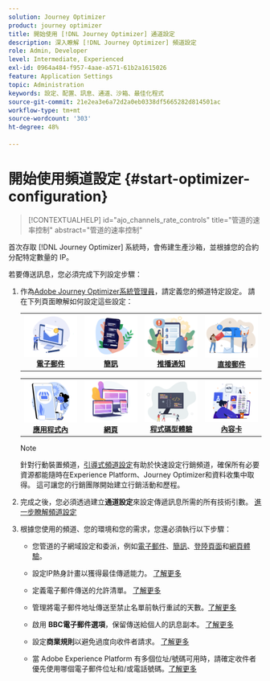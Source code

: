 ```yaml
---
solution: Journey Optimizer
product: journey optimizer
title: 開始使用 [!DNL Journey Optimizer] 通道設定
description: 深入瞭解 [!DNL Journey Optimizer] 頻道設定
role: Admin, Developer
level: Intermediate, Experienced
exl-id: 0964a484-f957-4aae-a571-61b2a1615026
feature: Application Settings
topic: Administration
keywords: 設定、配置、訊息、通道、沙箱、最佳化程式
source-git-commit: 21e2ea3e6a72d2a0eb0338df5665282d814501ac
workflow-type: tm+mt
source-wordcount: '303'
ht-degree: 48%

---
```



# 開始使用頻道設定 {#start-optimizer-configuration}

>[!CONTEXTUALHELP]
>id="ajo_channels_rate_controls"
>title="管道的速率控制"
>abstract="管道的速率控制"

首次存取 [!DNL Journey Optimizer] 系統時，會佈建生產沙箱，並根據您的合約分配特定數量的 IP。

若要傳送訊息，您必須完成下列設定步驟：

1. 作為[Adobe Journey Optimizer系統管理員](../start/path/administrator.md)，請定義您的頻道特定設定。 請在下列頁面瞭解如何設定這些設定：

   <table style="table-layout:fixed"><tr style="border: 0;">
    <td><a href="../email/get-started-email-config.md"><img alt="電子郵件" src="../channels/assets/do-not-localize/email.png"></a>
    <div align="center"><a href="../email/get-started-email-config.md"><strong>電子郵件</strong></a></div></td>
    <td><a href="../sms/sms-configuration.md"><img alt="簡訊" src="../channels/assets/do-not-localize/sms.png"></a>
    <div align="center"><a href="../sms/sms-configuration.md"><strong>簡訊</strong></a></div></td>
    <td><a href="../push/push-configuration.md"><img alt="推播" src="../channels/assets/do-not-localize/push.png"></a>
    <div align="center"><a href="../push/push-configuration.md"><strong>推播通知</strong></a></div></td>
    <td><a href="../direct-mail/direct-mail-configuration.md"><img alt="直接郵件" src="../channels/assets/do-not-localize/direct-mail.jpg"></a>
    <div align="center"><a href="../direct-mail/direct-mail-configuration.md"><strong>直接郵件</strong></a></div></td>
    </tr></table>

   <table style="table-layout:fixed"><tr style="border: 0;">
    <td><a href="../in-app/inapp-configuration.md"><img alt="應用程式內" src="../channels/assets/do-not-localize/inapp.jpg"></a>
    <div align="center"><a href="../in-app/inapp-configuration.md"><strong>應用程式內</strong></a></div></td>
    <td><a href="../web/web-configuration.md"><img alt="網頁" src="../channels/assets/do-not-localize/web.jpg"></a>
    <div align="center"><a href="../web/web-configuration.md"><strong>網頁</strong></a></div></td>
    <td><a href="../code-based/code-based-configuration.md"><img alt="程式碼型體驗" src="../channels/assets/do-not-localize/code.png"></a>
    <div align="center"><a href="../code-based/code-based-configuration.md"><strong>程式碼型體驗</strong></a></div></td>
    <td><a href="../content-card/content-card-configuration-prereq.md"><img alt="內容卡" src="../channels/assets/do-not-localize/cards.png"></a>
    <div align="center"><a href="../content-card/content-card-configuration-prereq.md"><strong>內容卡</strong></a></div></td>
    </tr></table>

   >[!NOTE]
   >
   >針對行動裝置頻道，[引導式頻道設定](set-mobile-config.md)有助於快速設定行銷頻道，確保所有必要資源都能隨時在Experience Platform、Journey Optimizer和資料收集中取得。 這可讓您的行銷團隊開始建立行銷活動和歷程。

1. 完成之後，您必須透過建立&#x200B;**通道設定**&#x200B;來設定傳遞訊息所需的所有技術引數。 [進一步瞭解頻道設定](channel-surfaces.md)

1. 根據您使用的頻道、您的環境和您的需求，您還必須執行以下步驟：

   * 您管道的子網域設定和委派，例如[電子郵件](about-subdomain-delegation.md)、[簡訊](../sms/sms-subdomains.md)、[登陸頁面](../landing-pages/lp-subdomains.md)和[網頁體驗](../web/web-delegated-subdomains.md)。

   * 設定IP熱身計畫以獲得最佳傳遞能力。 [了解更多](ip-warmup-gs.md)

   * 定義電子郵件傳送的允許清單。 [了解更多](allow-list.md)

   * 管理將電子郵件地址傳送至禁止名單前執行重試的天數。[了解更多](manage-suppression-list.md)

   * 啟用 **BBC電子郵件選項**，保留傳送給個人的訊息副本。 [了解更多](archiving-support.md#enable-bcc)

   * 設定&#x200B;**商業規則**&#x200B;以避免過度向收件者請求。 [了解更多](../conflict-prioritization/rule-sets.md)

   * 當 Adobe Experience Platform 有多個位址/號碼可用時，請確定收件者優先使用哪個電子郵件位址和/或電話號碼。[了解更多](primary-email-addresses.md)
